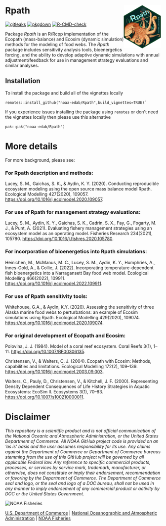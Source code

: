 
# Rpath <img src="man/figures/logo.png" align="right" width="120" /> 


<!-- badges: start -->
[![gitleaks](https://github.com/NOAA-EDAB/Rpath/actions/workflows/secretScan.yml/badge.svg)](https://github.com/NOAA-EDAB/Rpath/actions/workflows/secretScan.yml)
[![pkgdown](https://github.com/NOAA-EDAB/Rpath/actions/workflows/pkgdown.yaml/badge.svg)](https://github.com/NOAA-EDAB/Rpath/actions/workflows/pkgdown.yaml)
[![R-CMD-check](https://github.com/NOAA-EDAB/Rpath/actions/workflows/R-CMD-check.yaml/badge.svg)](https://github.com/NOAA-EDAB/Rpath/actions/workflows/R-CMD-check.yaml)
<!-- [![tests](https://github.com/NOAA-EDAB/Rpath/actions/workflows/tests.yml/badge.svg)](https://github.com/NOAA-EDAB/Rpath/actions/workflows/tests.yml) -->
<!-- badges: end -->

Package _Rpath_ is an R/Rcpp implementation of the Ecopath (mass-balance) and Ecosim (dynamic simulation) methods for the modeling of food webs. The _Rpath_ package includes sensitivity analysis tools, bioenergetics forcing, and the ability to
develop adaptive dynamic simulations with annual adjustment/feedback for use
in management strategy evaluations and similar analyses.

## Installation

To install the package and build all of the vignettes locally

```
remotes::install_github("noaa-edab/Rpath",build_vignettes=TRUE)`
```

If you experience issues installing the package using `remotes` or don't need the vignettes locally then please use this alternative

```
pak::pak("noaa-edab/Rpath")
```

# More details

For more background, please see:

### For Rpath description and methods:
Lucey, S. M.,  Gaichas, S. K., & Aydin, K. Y. (2020). 
Conducting reproducible ecosystem modeling using the open source mass balance model Rpath. 
Ecological Modelling 427(2020), 109057. 
https://doi.org/10.1016/j.ecolmodel.2020.109057.

### For use of Rpath for management strategy evaluations:
Lucey, S. M., Aydin, K. Y., Gaichas, S. K., Cadrin, S. X., Fay, G.,  Fogarty, M. J., & Punt, A. (2021).
Evaluating fishery management strategies using an ecosystem model as an operating model.
Fisheries Research 234(2021), 105780.
https://doi.org/10.1016/j.fishres.2020.105780.

### For incorporation of bioenergetics into Rpath simulations:
Heinichen, M., McManus, M. C., Lucey, S. M., Aydin, K. Y., Humphries, A., Innes-Gold, A., & Collie, J. (2022).
Incorporating temperature-dependent fish bioenergetics into a Narragansett Bay food web model. 
Ecological Modelling 466(2022), 109911.
https://doi.org/10.1016/j.ecolmodel.2022.109911.

### For use of Rpath sensitivity tools:
Whitehouse, G.A., & Aydin, K.Y. (2020).
Assessing the sensitivity of three Alaska marine food webs to perturbations: an example of Ecosim simulations using Rpath. 
Ecological Modelling 429(2020), 109074. 
https://doi.org/10.1016/j.ecolmodel.2020.109074.

### For original development of Ecopath and Ecosim:
Polovina, J. J. (1984). 
Model of a coral reef ecosystem.
Coral Reefs 3(1), 1–11. 
https://doi.org/10.1007/BF00306135.

Christensen, V., & Walters, C. J. (2004). 
Ecopath with Ecosim: Methods, capabilities and limitations. 
Ecological Modelling 172(2), 109–139. 
https://doi.org/10.1016/j.ecolmodel.2003.09.003.

Walters, C., Pauly, D., Christensen, V., & Kitchell, J. F. (2000). 
Representing Density Dependent Consequences of Life History Strategies in Aquatic Ecosystems: EcoSim II. 
Ecosystems 3(1), 70–83. 
https://doi.org/10.1007/s100210000011.

# Disclaimer

*This repository is a scientific product and is not official communication of the National Oceanic and Atmospheric Administration, or the United States Department of Commerce. All NOAA GitHub project code is provided on an ‘as is’ basis and the user assumes responsibility for its use. Any claims against the Department of Commerce or Department of Commerce bureaus stemming from the use of this GitHub project will be governed by all applicable Federal law. Any reference to specific commercial products, processes, or services by service mark, trademark, manufacturer, or otherwise, does not constitute or imply their endorsement, recommendation or favoring by the Department of Commerce. The Department of Commerce seal and logo, or the seal and logo of a DOC bureau, shall not be used in any manner to imply endorsement of any commercial product or activity by DOC or the United States Government.*

<img src="https://raw.githubusercontent.com/nmfs-general-modeling-tools/nmfspalette/main/man/figures/noaa-fisheries-rgb-2line-horizontal-small.png" height="75" alt="NOAA Fisheries">

[U.S. Department of Commerce](https://www.commerce.gov/) | [National Oceanographic and Atmospheric Administration](https://www.noaa.gov) | [NOAA Fisheries](https://www.fisheries.noaa.gov/)
